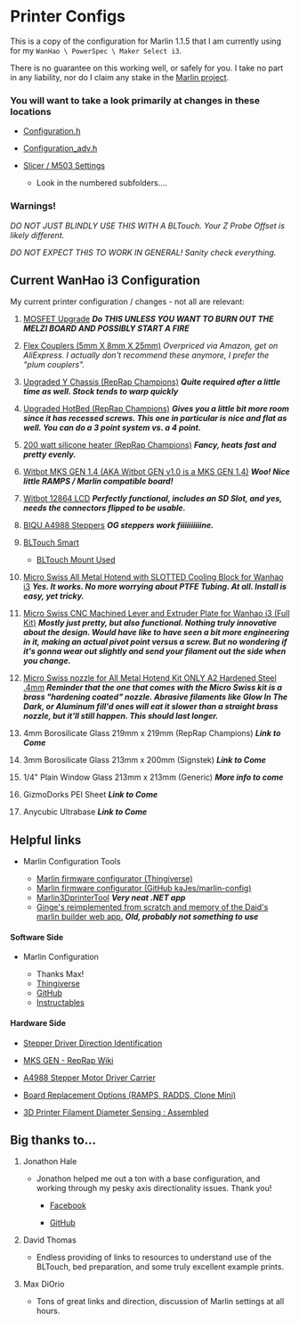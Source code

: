 # Printer Configs

This is a copy of the configuration for Marlin 1.1.5 that I am currently using for my `WanHao \ PowerSpec \ Maker Select i3`.

There is no guarantee on this working well, or safely for you. I take no part in any liability, nor do I claim any stake in the [Marlin project](https://github.com/MarlinFirmware/Marlin/releases).

### You will want to take a look primarily at changes in these locations

* [Configuration.h](PowerSpec-WanHao_i3/Marlin-1.1.5_Release/Marlin/Configuration.h)

* [Configuration_adv.h](PowerSpec-WanHao_i3/Marlin-1.1.5_Release/Marlin/Configuration_adv.h)

* [Slicer / M503 Settings](PowerSpec-WanHao_i3/Current_Settings/)

  * Look in the numbered subfolders....

### Warnings!

 *DO NOT JUST BLINDLY USE THIS WITH A BLTouch. Your Z Probe Offset is likely different.*

*DO NOT EXPECT THIS TO WORK IN GENERAL! Sanity check everything.*

## Current WanHao i3 Configuration

My current printer configuration / changes - not all are relevant:

1) [MOSFET Upgrade](https://www.amazon.com/gp/product/B01HEQVQAK/) _**Do THIS UNLESS YOU WANT TO BURN OUT THE MELZI BOARD AND POSSIBLY START A FIRE**_
1) [Flex Couplers (5mm X 8mm X 25mm)](https://www.amazon.com/RepRap-Champion-Flexible-Coupling-printers/dp/B00THZJKPA/) _Overpriced via Amazon, get on AliExpress. I actually don't recommend these anymore, I prefer the "plum couplers"._
1) [Upgraded Y Chassis (RepRap Champions)](https://www.amazon.com/RepRap-Champion-Carriage-Duplicator-Monoprice/dp/B01MUAMRN7/) _**Quite required after a little time as well. Stock tends to warp quickly**_
1) [Upgraded HotBed (RepRap Champions)](https://www.amazon.com/RepRap-Champion-Printer-Aluminum-Adjustment/dp/B019BGAB7K/) _**Gives you a little bit more room since it has recessed screws. This one in particular is nice and flat as well. You can do a 3 point system vs. a 4 point.**_
1) [200 watt silicone heater (RepRap Champions)](https://www.amazon.com/RepRap-Champion-Silicone-Thermistor-Printer/dp/B016CKFZEM/) _**Fancy, heats fast and pretty evenly.**_
1) [Witbot MKS GEN 1.4 (AKA Witbot GEN v1.0 is a MKS GEN 1.4)](https://www.amazon.com/Witbot-Controller-Ramps1-4-Mega2560-DRV8825/dp/B06XD5YT5K/) _**Woo! Nice little RAMPS / Marlin compatible board!**_
1) [Witbot 12864 LCD](https://www.amazon.com/Witbot-Controller-Control-Display-Monitor-Motherboard/dp/B07219RT7R/) _**Perfectly functional, includes an SD Slot, and yes, needs the connectors flipped to be usable.**_
1) [BIQU A4988 Steppers](https://www.amazon.com/gp/product/B01FFFYVV8/) _**OG steppers work fiiiiiiiiiine.**_

1) [BLTouch Smart](https://www.amazon.com/BLTouch-Leveling-Sensor-Premium-Printer/dp/B076PS71B8/)

   * [BLTouch Mount Used](https://www.thingiverse.com/thing:2335175)

1) [Micro Swiss All Metal Hotend with SLOTTED Cooling Block for Wanhao i3](https://www.amazon.com/Micro-Hotend-SLOTTED-Cooling-Wanhao/dp/B01E1HANLS) _**Yes. It works. No more worrying about PTFE Tubing. At all. Install is easy, yet tricky.**_
1) [Micro Swiss CNC Machined Lever and Extruder Plate for Wanhao i3 (Full Kit)](https://www.amazon.com/Micro-Swiss-Machined-Extruder-Wanhao/dp/B06WVB6CYD/) _**Mostly just pretty, but also functional. Nothing truly innovative about the design. Would have like to have seen a bit more engineering in it, making an actual pivot point versus a screw. But no wondering if it's gonna wear out slightly and send your filament out the side when you change.**_
1) [Micro Swiss nozzle for All Metal Hotend Kit ONLY A2 Hardened Steel .4mm](https://www.amazon.com/Micro-Swiss-nozzle-Hotend-Hardened/dp/B01LOYTH86/) _**Reminder that the one that comes with the Micro Swiss kit is a brass "hardening coated" nozzle. Abrasive filaments like Glow In The Dark, or Aluminum fill'd ones will eat it slower than a straight brass nozzle, but it'll still happen. This should last longer.**_

1) 4mm Borosilicate Glass 219mm x 219mm (RepRap Champions) _**Link to Come**_
1) 3mm Borosilicate Glass 213mm x 200mm (Signstek) _**Link to Come**_
1) 1/4" Plain Window Glass 213mm x 213mm (Generic) _**More info to come**_
1) GizmoDorks PEI Sheet _**Link to Come**_
1) Anycubic Ultrabase _**Link to Come**_

## Helpful links

* Marlin Configuration Tools

  * [Marlin firmware configurator (Thingiverse)](https://www.thingiverse.com/thing:2403436)
  * [Marlin firmware configurator (GitHub kaJes/marlin-config)](https://github.com/akaJes/marlin-config)
  * [Marlin3DprinterTool](http://marlin3dprintertool.se) _**Very neat .NET app**_
  * [Ginge's reimplemented from scratch and memory of the Daid's marlin builder web app.](https://github.com/ginge/marlin-builder) _**Old, probably not something to use**_



#### Software Side

* Marlin Configuration

  * Thanks Max!
  * [Thingiverse](https://www.thingiverse.com/thing:2403436)
  * [GitHub](https://github.com/akaJes/marlin-config)
  * [Instructables](http://www.instructables.com/id/Marlin-config/)

#### Hardware Side

* [Stepper Driver Direction Identification](https://3dprinting.stackexchange.com/questions/3456/motor-driver-chip-install-direction/3654#3654)

* [MKS GEN - RepRap Wiki](http://reprap.org/wiki/MKS_GEN)

* [A4988 Stepper Motor Driver Carrier](https://www.pololu.com/product/1182)

* [Board Replacement Options (RAMPS, RADDS, Clone Mini)](https://3dprinterwiki.info/wiki/wanhao-duplicator-i3/di3-advanced-mods/board-replacement-options/)

* [3D Printer Filament Diameter Sensing : Assembled](https://www.tindie.com/products/JasonKits/3d-printer-filament-diameter-sensing--assembled-/)

## Big thanks to...

1) Jonathon Hale

    * Jonathon helped me out a ton with a base configuration, and working through my pesky axis directionality issues. Thank you!

      * [Facebook](https://www.facebook.com/jon012198)

      * [GitHub](https://github.com/jon012198)

1) David Thomas

    * Endless providing of links to resources to understand use of the BLTouch, bed preparation, and some truly excellent example prints.

1) Max DiOrio

    * Tons of great links and direction, discussion of Marlin settings at all hours.